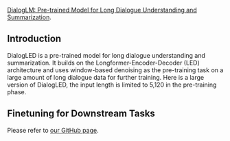 [DialogLM: Pre-trained Model for Long Dialogue Understanding and Summarization](https://arxiv.org/abs/2109.02492).

## Introduction
DialogLED is a pre-trained model for long dialogue understanding and summarization. It builds on the Longformer-Encoder-Decoder (LED) architecture and uses window-based denoising as the pre-training task on a large amount of long dialogue data for further training. Here is a large version of DialogLED, the input length is limited to 5,120 in the pre-training phase.

## Finetuning for Downstream Tasks
Please refer to [our GitHub page](https://github.com/microsoft/DialogLM).